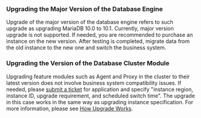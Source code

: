 ### Upgrading the Major Version of the Database Engine
Upgrade of the major version of the database engine refers to such upgrade as upgrading MariaDB 10.0 to 10.1.
Currently, major version upgrade is not supported. If needed, you are recommended to purchase an instance on the new version. After testing is completed, migrate data from the old instance to the new one and switch the business system.

### Upgrading the Version of the Database Cluster Module
Upgrading feature modules such as Agent and Proxy in the cluster to their latest version does not involve business system compatibility issues. If needed, please [submit a ticket](https://console.cloud.tencent.com/workorder/category) for application and specify "instance region, instance ID, upgrade requirement, and scheduled switch time". The upgrade in this case works in the same way as upgrading instance specification. For more information, please see [How Upgrade Works](https://cloud.tencent.com/document/product/237/8484).
